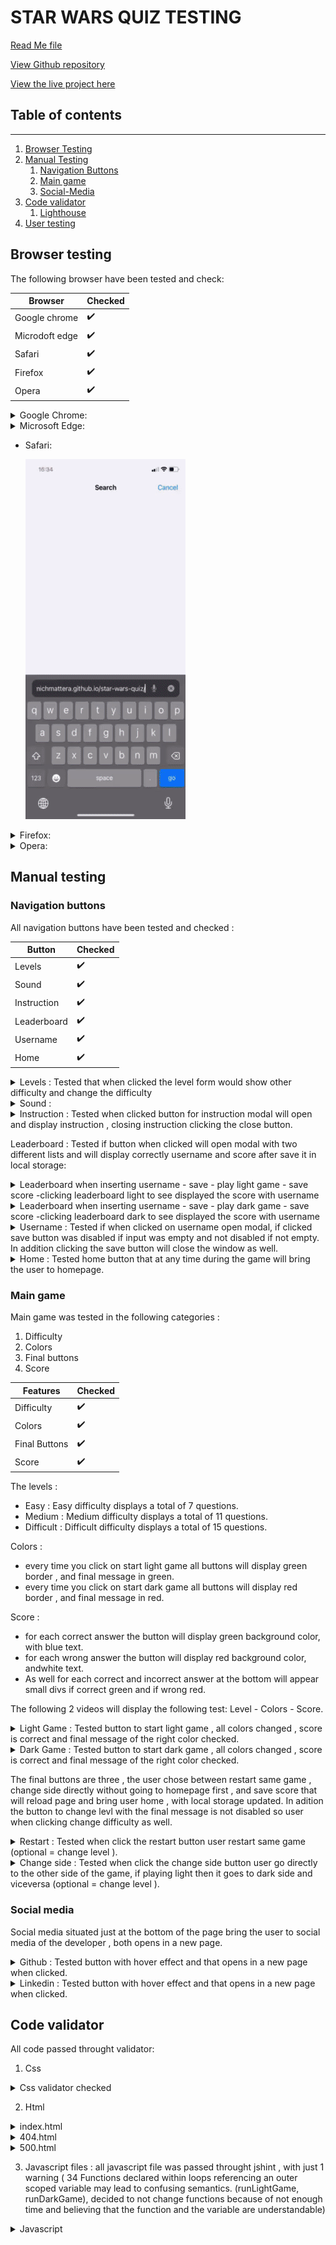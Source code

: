 # **STAR WARS QUIZ TESTING**  

[Read Me file](/README.md)

[View Github repository](https://github.com/michmattera/star-wars-quiz)

[View the live project here](https://michmattera.github.io/star-wars-quiz/)


## **Table of contents**
***
1. [Browser Testing](#browser-testing)
2. [Manual Testing](#manual-Testing)
    1. [Navigation Buttons](#navigation-buttons)
    2. [Main game](#main-game)
    3. [Social-Media](#social-media)
3. [Code validator](#code-validator)
     1. [Lighthouse](#lighthouse)
4. [User testing](#user-testing)

## **Browser testing**

The following browser have been tested and check:

| Browser | Checked |
| --- | --- |
| Google chrome | :heavy_check_mark: |
| Microdoft edge | :heavy_check_mark: |
| Safari|  :heavy_check_mark: |
| Firefox | :heavy_check_mark: |
| Opera | :heavy_check_mark:|

<details>
<summary> Google Chrome:</summary>

![Google Chrome](assets/testing-files/chrome.gif)

</details>

<details>
<summary> Microsoft Edge:</summary>

![Microsoft Edge](assets/testing-files/edge.gif)

</details>

- Safari:

     ![Safari](assets/testing-files/safari.gif)


<details>
<summary> Firefox:</summary>

![Firefox](assets/testing-files/modzilla-firefox.gif)

</details>


<details>
<summary> Opera:</summary>

![Opera](assets/testing-files)

</details>

## **Manual testing**

### **Navigation buttons**

All navigation buttons have been tested and checked :

| Button | Checked |
| --- | --- |
| Levels | :heavy_check_mark: |
| Sound | :heavy_check_mark: |
| Instruction|  :heavy_check_mark: |
| Leaderboard | :heavy_check_mark: |
| Username | :heavy_check_mark:|
| Home | :heavy_check_mark:|

<details>
<summary> Levels : Tested that when clicked the level form would show other difficulty and change the difficulty </summary>

![Levels](assets/testing-files/levels.gif)

</details>

<details>
<summary> Sound :</summary>

![Sound](assets/testing-files)

</details>

<details>
<summary> Instruction : Tested when clicked button for instruction modal will open and display instruction , closing instruction clicking the close button.</summary>

![Instruction](assets/testing-files/instruction.gif)

</details>


Leaderboard : Tested if button when clicked will open modal with two different lists and will display correctly username and score after save it in local storage:

<details>
<summary> Leaderboard when inserting username - save - play light game - save score -clicking leaderboard light to see displayed the score with username</summary>

![Leaderboard](assets/testing-files/leaderboard-light.gif)

</details>

<details>
<summary> Leaderboard when inserting username - save - play dark game - save score -clicking leaderboard dark to see displayed the score with username</summary>

![Leaderboard](assets/testing-files/leaderboard-dark.gif)

</details>

<details>
<summary> Username : Tested if when clicked on username open modal, if clicked save button was disabled if input was empty and not disabled if not empty. In addition clicking the save button will close the window as well.</summary>

![Username](assets/testing-files/username.gif)

</details>


<details>
<summary> Home : Tested home button that at any time during the game will bring the user to homepage.</summary>

![Home](assets/testing-files/home.gif)

</details>


### **Main game**

Main game was tested in the following categories :

1. Difficulty 
2. Colors
3. Final buttons
4. Score


| Features | Checked |
| --- | --- |
| Difficulty | :heavy_check_mark: |
| Colors | :heavy_check_mark: |
| Final Buttons|  :heavy_check_mark: |
| Score | :heavy_check_mark: |

The levels :
- Easy : Easy difficulty displays a total of 7 questions.
- Medium : Medium difficulty displays a total of 11 questions.
- Difficult : Difficult difficulty displays a total of 15 questions.

Colors :
- every time you click on start light game all buttons will display green border , and final message in green.
- every time you click on start dark game all buttons will display red border , and final message in red.

Score :
- for each correct answer the button will display green background color, with blue text.
- for each wrong answer the button will display red background color, andwhite text.
- As well for each correct and incorrect answer at the bottom will appear small divs if correct green and if wrong red.

The following 2 videos will display the following test: Level - Colors - Score.

<details>
<summary> Light Game : Tested button to start light game , all colors changed , score is correct and final message of the right color checked.</summary>

![Light Game](assets/testing-files/light-game.gif)

</details>

<details>
<summary> Dark Game : Tested button to start dark game , all colors changed , score is correct and final message of the right color checked.</summary>

![Dark Game](assets/testing-files/dark-game.gif)

</details>

The final buttons are three , the user chose between restart same game , change side directly without going to homepage first , and save score that will reload page and bring user home , with local storage updated. In adition the button to change levl with the final message is not disabled so user when clicking change difficulty as well.

<details>
<summary> Restart : Tested when click the restart button user restart same game (optional = change level ).</summary>

![Restart](assets/testing-files/restart.gif)

</details>


<details>
<summary> Change side : Tested when click the change side button user go directly to the other side of the game, if playing light then it goes to dark side and viceversa (optional = change level ).</summary>

![Change side](assets/testing-files/change-side.gif)

</details>


### **Social media**

Social media situated just at the bottom of the page bring the user to social media of the developer , both opens in a new page.


<details>
<summary> Github : Tested button with hover effect and that opens in a new page when clicked.</summary>

![Github](assets/testing-files/github.gif)

</details>

<details>
<summary> Linkedin : Tested button with hover effect and that opens in a new page when clicked.</summary>

![Linkedin](assets/testing-files/linkedin.gif)

</details>


## Code validator

All code passed throught validator:

1. Css 

<details>
<summary> Css validator checked</summary>

![Css](assets/testing-files/css-validator.gif)

</details>

2. Html

<details>
<summary> index.html</summary>

![index.html](assets/testing-files/index-html-validator.gif)

</details>

<details>
<summary> 404.html</summary>

![404](assets/testing-files/400-html-validator.gif)

</details>


<details>
<summary> 500.html</summary>

![404](assets/testing-files/500-html-validator.gif)

</details>

3. Javascript files : all javascript file was passed throught jshint , with just 1 warning ( 34	Functions declared within loops referencing an outer scoped variable may lead to confusing semantics. (runLightGame, runDarkGame), decided to not change functions because of not enough time and believing that the function and the variable are understandable)

<details>
<summary>Javascript</summary>

![Javascript](assets/testing-files/javascript-jshint.gif)

</details>

